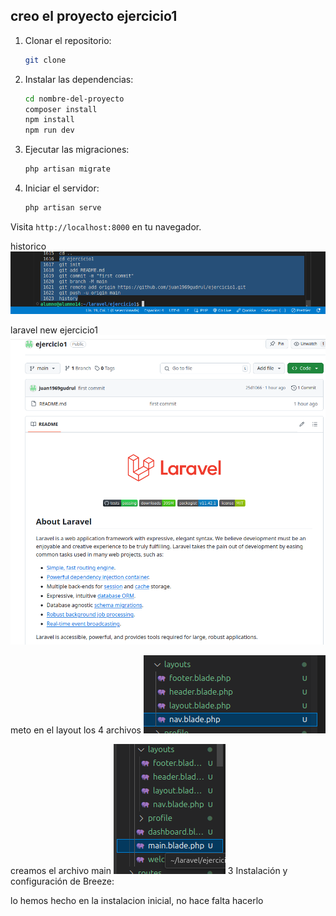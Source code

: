 ## creo el proyecto ejercicio1



1. Clonar el repositorio:

    ```bash
    git clone 
    ```

2. Instalar las dependencias:

    ```bash
    cd nombre-del-proyecto
    composer install
    npm install
    npm run dev
    ```

3. Ejecutar las migraciones:

    ```bash
    php artisan migrate
    ```

4. Iniciar el servidor:

    ```bash
    php artisan serve
    ```

Visita `http://localhost:8000` en tu navegador.

historico
![alt text](image-1.png)


laravel new ejercicio1
![alt text](image.png)

meto en el layout los 4 archivos
![alt text](image-2.png)


creamos el archivo main
![alt text](image-3.png)
3 Instalación y configuración de Breeze:

lo hemos hecho en la instalacion inicial, no hace falta hacerlo

